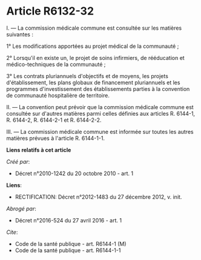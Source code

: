 # Article R6132-32

I. ― La commission médicale commune est consultée sur les matières suivantes : 

1° Les modifications apportées au projet médical de la communauté ; 

2° Lorsqu'il en existe un, le projet de soins infirmiers, de rééducation et médico-techniques de la communauté ; 

3° Les contrats pluriannuels d'objectifs et de moyens, les projets d'établissement, les plans globaux de financement
pluriannuels et les programmes d'investissement des établissements parties à la convention de communauté hospitalière de
territoire. 

II. ― La convention peut prévoir que la commission médicale commune est consultée sur d'autres matières parmi celles définies
aux articles R. 6144-1, R. 6144-2, R. 6144-2-1 et R. 6144-2-2. 

III. ― La commission médicale commune est informée sur toutes les autres matières prévues à l'article R. 6144-1-1.

**Liens relatifs à cet article**

_Créé par_:

  - Décret n°2010-1242 du 20 octobre 2010 - art. 1

**Liens**:

  - RECTIFICATION: Décret n°2012-1483 du 27 décembre 2012, v. init.

_Abrogé par_:

  - Décret n°2016-524 du 27 avril 2016 - art. 1

_Cite_:

  - Code de la santé publique - art. R6144-1 (M)
  - Code de la santé publique - art. R6144-1-1
